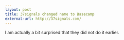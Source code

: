 ```yaml
---
layout: post
title: 37signals changed name to Basecamp
external-url: http://37signals.com/
---
```


I am actually a bit surprised that they did not do it earlier.